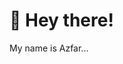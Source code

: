 ## 

<h1>
    <span class="wave">👋</span> Hey there!
</h1>

<style>
    .wave { animation: wave 1.5s infinite; display: inline-block; transform-origin: 60% 60%; } @keyframes wave { 0% { transform: rotate(0deg); } 20% { transform: rotate(15deg); } 40% { transform: rotate(0deg); } 60% { transform: rotate(15deg); } 80% { transform: rotate(15deg); } 100% { transform: rotate(0deg); } }
</style>


My name is Azfar...

<!-- 
**azfarj09/azfarj09** is a ✨ _special_ ✨ repository because its `README.md` (this file) appears on your GitHub profile.

Here are some ideas to get you started:

- 🔭 I’m currently working on ...
- 🌱 I’m currently learning ...
- 👯 I’m looking to collaborate on ...
- 🤔 I’m looking for help with ...
- 💬 Ask me about ...
- 📫 How to reach me: ...
- 😄 Pronouns: ...
- ⚡ Fun fact: ... -->

